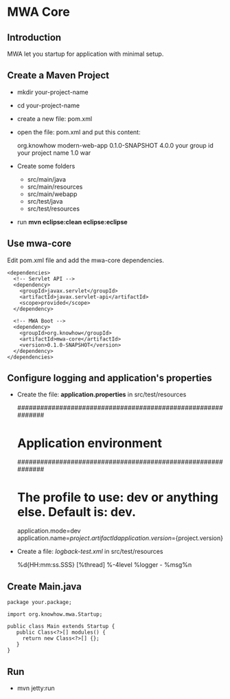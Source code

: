 # MWA Core

## Introduction
MWA let you startup for application with minimal setup.

## Create a Maven Project
* mkdir your-project-name
* cd your-project-name
* create a new file: pom.xml  
* open the file: pom.xml and put this content:


     <?xml version="1.0" encoding="UTF-8"?>
     <project xmlns="http://maven.apache.org/POM/4.0.0" xmlns:xsi="http://www.w3.org/2001/XMLSchema-instance"
       xsi:schemaLocation="http://maven.apache.org/POM/4.0.0 http://maven.apache.org/maven-v4_0_0.xsd">
       <parent>
         <groupId>org.knowhow</groupId>
         <artifactId>modern-web-app</artifactId>
         <version>0.1.0-SNAPSHOT</version>
       </parent>
       <modelVersion>4.0.0</modelVersion>
       <groupId>your group id</groupId>
       <artifactId>your project name</artifactId>
       <version>1.0</version>
       <packaging>war</packaging>
     </project>

* Create some folders
  * src/main/java
  * src/main/resources
  * src/main/webapp
  * src/test/java
  * src/test/resources

* run **mvn eclipse:clean eclipse:eclipse**

## Use mwa-core
Edit pom.xml file and add the mwa-core dependencies.


    <dependencies>
      <!-- Servlet API -->
      <dependency>
        <groupId>javax.servlet</groupId>
        <artifactId>javax.servlet-api</artifactId>
        <scope>provided</scope>
      </dependency>

      <!-- MWA Boot -->
      <dependency>
        <groupId>org.knowhow</groupId>
        <artifactId>mwa-core</artifactId>
        <version>0.1.0-SNAPSHOT</version>
      </dependency>
    </dependencies>

## Configure logging and application's properties
* Create the file: **application.properties** in src/test/resources


     #############################################################  
     #         Application environment  
     #############################################################  
     # The profile to use: dev or anything else. Default is: dev.  
     application.mode=dev  
     application.name=${project.artifactId}  
     application.version=${project.version}  
     

* Create a file: *logback-test.xml* in src/test/resources  


     <configuration scanPeriod="1 seconds" scan="true">
       <appender name="STDOUT" class="ch.qos.logback.core.ConsoleAppender">
         <encoder>
           <pattern>%d{HH:mm:ss.SSS} [%thread] %-4level %logger - %msg%n</pattern>
         </encoder>
       </appender>
       <root level="INFO">
         <appender-ref ref="STDOUT" />
       </root>
     </configuration>

## Create Main.java
    package your.package;
    
    import org.knowhow.mwa.Startup;
    
    public class Main extends Startup {
       public Class<?>[] modules() {
         return new Class<?>[] {};
       }
    }

## Run
* mvn jetty:run

